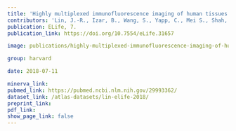 ```yaml
---
title: 'Highly multiplexed immunofluorescence imaging of human tissues and tumors using t-cycif and conventional optical microscopes.'
contributors: 'Lin, J.-R., Izar, B., Wang, S., Yapp, C., Mei S., Shah, P.M., Santagata, S., & Sorger, P.K. (2018).'
publication: ELife, 7.
publication_link: https://doi.org/10.7554/eLife.31657

image: publications/highly-multiplexed-immunofluorescence-imaging-of-human-tissues-and-tumors-using-t-cycif-and-conventional-optical-microscopes.PNG

group: harvard

date: 2018-07-11

minerva_link:
pubmed_link: https://pubmed.ncbi.nlm.nih.gov/29993362/
dataset_link: /atlas-datasets/lin-elife-2018/
preprint_link:
pdf_link:
show_page_link: false
---
```

